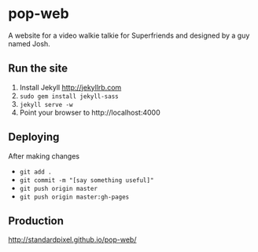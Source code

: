 pop-web
=======
A website for a video walkie talkie for Superfriends and designed by a guy named Josh.

Run the site
------------
   1. Install Jekyll http://jekyllrb.com
   3. `sudo gem install jekyll-sass`
   4. `jekyll serve -w`
   5. Point your browser to http://localhost:4000

Deploying
---------
After making changes
   * `git add .`
   * `git commit -m "[say something useful]"`
   * `git push origin master`
   * `git push origin master:gh-pages`

Production
----------
http://standardpixel.github.io/pop-web/
